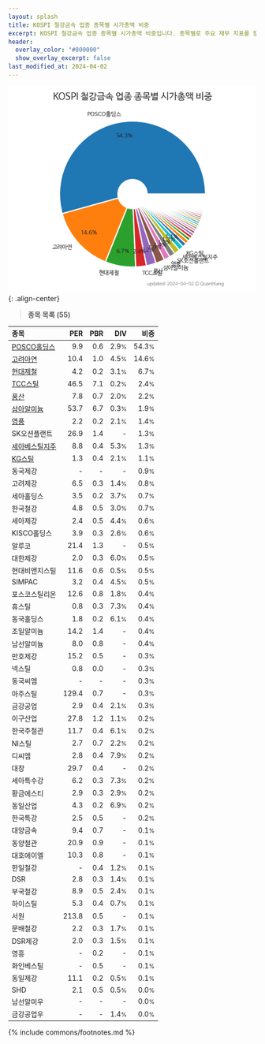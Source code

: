```yaml
---
layout: splash
title: KOSPI 철강금속 업종 종목별 시가총액 비중
excerpt: KOSPI 철강금속 업종 종목별 시가총액 비중입니다. 종목별로 주요 재무 지표를 함께 표시합니다.
header:
  overlay_color: "#800000"
  show_overlay_excerpt: false
last_modified_at: 2024-04-02
---
```



![KOSPI 철강금속 업종 종목별 시가총액 비중](/stats/sector/images/kospi_업종_철강금속_종목.png){: .align-center}


> **종목 목록 (55)**<a id="list"></a>

| **종목** | **PER** | **PBR** | **DIV** | **비중** |
| :------- | ------: | ------: | ------: | -------: |
| [POSCO홀딩스](/005490/) | 9.9 | 0.6 | 2.9<small>%</small> | 54.3<small>%</small> |
| [고려아연](/010130/) | 10.4 | 1.0 | 4.5<small>%</small> | 14.6<small>%</small> |
| [현대제철](/004020/) | 4.2 | 0.2 | 3.1<small>%</small> | 6.7<small>%</small> |
| [TCC스틸](/002710/) | 46.5 | 7.1 | 0.2<small>%</small> | 2.4<small>%</small> |
| [풍산](/103140/) | 7.8 | 0.7 | 2.0<small>%</small> | 2.2<small>%</small> |
| [삼아알미늄](/006110/) | 53.7 | 6.7 | 0.3<small>%</small> | 1.9<small>%</small> |
| [영풍](/000670/) | 2.2 | 0.2 | 2.1<small>%</small> | 1.4<small>%</small> |
| SK오션플랜트 | 26.9 | 1.4 | - | 1.3<small>%</small> |
| [세아베스틸지주](/001430/) | 8.8 | 0.4 | 5.3<small>%</small> | 1.3<small>%</small> |
| [KG스틸](/016380/) | 1.3 | 0.4 | 2.1<small>%</small> | 1.1<small>%</small> |
| 동국제강 | - | - | - | 0.9<small>%</small> |
| 고려제강 | 6.5 | 0.3 | 1.4<small>%</small> | 0.8<small>%</small> |
| 세아홀딩스 | 3.5 | 0.2 | 3.7<small>%</small> | 0.7<small>%</small> |
| 한국철강 | 4.8 | 0.5 | 3.0<small>%</small> | 0.7<small>%</small> |
| 세아제강 | 2.4 | 0.5 | 4.4<small>%</small> | 0.6<small>%</small> |
| KISCO홀딩스 | 3.9 | 0.3 | 2.6<small>%</small> | 0.6<small>%</small> |
| 알루코 | 21.4 | 1.3 | - | 0.5<small>%</small> |
| 대한제강 | 2.0 | 0.3 | 6.0<small>%</small> | 0.5<small>%</small> |
| 현대비앤지스틸 | 11.6 | 0.6 | 0.5<small>%</small> | 0.5<small>%</small> |
| SIMPAC | 3.2 | 0.4 | 4.5<small>%</small> | 0.5<small>%</small> |
| 포스코스틸리온 | 12.6 | 0.8 | 1.8<small>%</small> | 0.4<small>%</small> |
| 휴스틸 | 0.8 | 0.3 | 7.3<small>%</small> | 0.4<small>%</small> |
| 동국홀딩스 | 1.8 | 0.2 | 6.1<small>%</small> | 0.4<small>%</small> |
| 조일알미늄 | 14.2 | 1.4 | - | 0.4<small>%</small> |
| 남선알미늄 | 8.0 | 0.8 | - | 0.4<small>%</small> |
| 만호제강 | 15.2 | 0.5 | - | 0.3<small>%</small> |
| 넥스틸 | 0.8 | 0.0 | - | 0.3<small>%</small> |
| 동국씨엠 | - | - | - | 0.3<small>%</small> |
| 아주스틸 | 129.4 | 0.7 | - | 0.3<small>%</small> |
| 금강공업 | 2.9 | 0.4 | 2.1<small>%</small> | 0.3<small>%</small> |
| 이구산업 | 27.8 | 1.2 | 1.1<small>%</small> | 0.2<small>%</small> |
| 한국주철관 | 11.7 | 0.4 | 6.1<small>%</small> | 0.2<small>%</small> |
| NI스틸 | 2.7 | 0.7 | 2.2<small>%</small> | 0.2<small>%</small> |
| 디씨엠 | 2.8 | 0.4 | 7.9<small>%</small> | 0.2<small>%</small> |
| 대창 | 29.7 | 0.4 | - | 0.2<small>%</small> |
| 세아특수강 | 6.2 | 0.3 | 7.3<small>%</small> | 0.2<small>%</small> |
| 황금에스티 | 2.9 | 0.3 | 2.9<small>%</small> | 0.2<small>%</small> |
| 동일산업 | 4.3 | 0.2 | 6.9<small>%</small> | 0.2<small>%</small> |
| 한국특강 | 2.5 | 0.5 | - | 0.2<small>%</small> |
| 대양금속 | 9.4 | 0.7 | - | 0.1<small>%</small> |
| 동양철관 | 20.9 | 0.9 | - | 0.1<small>%</small> |
| 대호에이엘 | 10.3 | 0.8 | - | 0.1<small>%</small> |
| 한일철강 | - | 0.4 | 1.2<small>%</small> | 0.1<small>%</small> |
| DSR | 2.8 | 0.3 | 1.4<small>%</small> | 0.1<small>%</small> |
| 부국철강 | 8.9 | 0.5 | 2.4<small>%</small> | 0.1<small>%</small> |
| 하이스틸 | 5.3 | 0.4 | 0.7<small>%</small> | 0.1<small>%</small> |
| 서원 | 213.8 | 0.5 | - | 0.1<small>%</small> |
| 문배철강 | 2.2 | 0.3 | 1.7<small>%</small> | 0.1<small>%</small> |
| DSR제강 | 2.0 | 0.3 | 1.5<small>%</small> | 0.1<small>%</small> |
| 영흥 | - | 0.2 | - | 0.1<small>%</small> |
| 화인베스틸 | - | 0.5 | - | 0.1<small>%</small> |
| 동일제강 | 11.1 | 0.2 | 0.5<small>%</small> | 0.1<small>%</small> |
| SHD | 2.1 | 0.5 | 0.5<small>%</small> | 0.0<small>%</small> |
| 남선알미우 | - | - | - | 0.0<small>%</small> |
| 금강공업우 | - | - | 1.4<small>%</small> | 0.0<small>%</small> |

{% include commons/footnotes.md %}